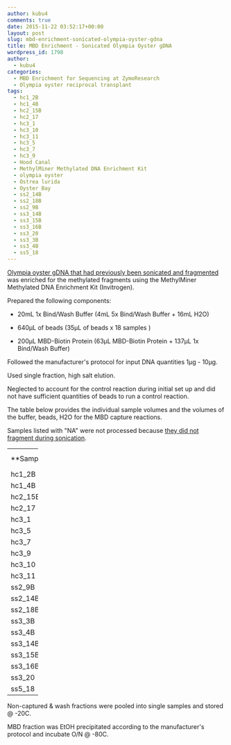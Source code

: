 ```yaml
---
author: kubu4
comments: true
date: 2015-11-22 03:52:17+00:00
layout: post
slug: mbd-enrichment-sonicated-olympia-oyster-gdna
title: MBD Enrichment - Sonicated Olympia Oyster gDNA
wordpress_id: 1798
author:
  - kubu4
categories:
  - MBD Enrichment for Sequencing at ZymoResearch
  - Olympia oyster reciprocal transplant
tags:
  - hc1_2B
  - hc1_4B
  - hc2_15B
  - hc2_17
  - hc3_1
  - hc3_10
  - hc3_11
  - hc3_5
  - hc3_7
  - hc3_9
  - Hood Canal
  - MethylMiner Methylated DNA Enrichment Kit
  - olympia oyster
  - Ostrea lurida
  - Oyster Bay
  - ss2_14B
  - ss2_18B
  - ss2_9B
  - ss3_14B
  - ss3_15B
  - ss3_16B
  - ss3_20
  - ss3_3B
  - ss3_4B
  - ss5_18
---
```


[Olympia oyster gDNA that had previously been sonicated and fragmented](http://onsnetwork.org/kubu4/2015/11/19/dna-sonication-oly-gdna-for-mbd/) was enriched for the methylated fragments using the MethylMiner Methylated DNA Enrichment Kit (Invitrogen).

Prepared the following components:




    
  * 20mL 1x Bind/Wash Buffer (4mL 5x Bind/Wash Buffer + 16mL H2O)

    
  * 640μL of beads (35μL of beads x 18 samples )

    
  * 200μL MBD-Biotin Protein (63μL MBD-Biotin Protein + 137μL 1x Bind/Wash Buffer)



Followed the manufacturer's protocol for input DNA quantities 1μg - 10μg.

Used single fraction, high salt elution.

Neglected to account for the control reaction during initial set up and did not have sufficient quantities of beads to run a control reaction.

The table below provides the individual sample volumes and the volumes of the buffer, beads, H2O for the MBD capture reactions.

Samples listed with "NA" were not processed because [they did not fragment during sonication](http://onsnetwork.org/kubu4/2015/11/19/dna-sonication-oly-gdna-for-mbd/).

<table cellpadding="0" width="53" style="border-collapse: collapse; width: 53pt;" cellspacing="0" border="0" > 
<tbody >
<tr style="height: 13.0pt;" >

<td width="53" style="height: 13.0pt; width: 53pt;" height="13" >**Sample**
</td>

<td width="53" style="height: 13.0pt; width: 53pt;" height="13" >**Volume (μL)**
</td>

<td width="53" style="height: 13.0pt; width: 53pt;" height="13" >**Buffer/Beads (μL)**
</td>

<td width="53" style="height: 13.0pt; width: 53pt;" height="13" >**H2O (μL)**
</td>

<td width="53" style="height: 13.0pt; width: 53pt;" height="13" >**Total (μL)**
</td>
</tr>
<tr style="height: 12.0pt;" >

<td style="height: 12.0pt;" height="12" >hc1_2B
</td>

<td style="height: 12.0pt;" height="12" >75
</td>

<td style="height: 12.0pt;" height="12" >135
</td>

<td style="height: 12.0pt;" height="12" >290
</td>

<td style="height: 12.0pt;" height="12" >500
</td>
</tr>
<tr style="height: 12.0pt;" >

<td style="height: 12.0pt;" height="12" >hc1_4B
</td>

<td style="height: 12.0pt;" height="12" >90
</td>

<td style="height: 12.0pt;" height="12" >135
</td>

<td style="height: 12.0pt;" height="12" >275
</td>

<td style="height: 12.0pt;" height="12" >500
</td>
</tr>
<tr style="height: 12.0pt;" >

<td style="height: 12.0pt;" height="12" >hc2_15B
</td>

<td style="height: 12.0pt;" height="12" >75
</td>

<td style="height: 12.0pt;" height="12" >135
</td>

<td style="height: 12.0pt;" height="12" >290
</td>

<td style="height: 12.0pt;" height="12" >500
</td>
</tr>
<tr style="height: 12.0pt;" >

<td style="height: 12.0pt;" height="12" >hc2_17
</td>

<td style="height: 12.0pt;" height="12" >75
</td>

<td style="height: 12.0pt;" height="12" >135
</td>

<td style="height: 12.0pt;" height="12" >290
</td>

<td style="height: 12.0pt;" height="12" >500
</td>
</tr>
<tr style="height: 12.0pt;" >

<td style="height: 12.0pt;" height="12" >hc3_1
</td>

<td style="height: 12.0pt;" height="12" >75
</td>

<td style="height: 12.0pt;" height="12" >135
</td>

<td style="height: 12.0pt;" height="12" >290
</td>

<td style="height: 12.0pt;" height="12" >500
</td>
</tr>
<tr style="height: 12.0pt;" >

<td style="height: 12.0pt;" height="12" >hc3_5
</td>

<td style="height: 12.0pt;" height="12" >75
</td>

<td style="height: 12.0pt;" height="12" >135
</td>

<td style="height: 12.0pt;" height="12" >290
</td>

<td style="height: 12.0pt;" height="12" >500
</td>
</tr>
<tr style="height: 12.0pt;" >

<td style="height: 12.0pt;" height="12" >hc3_7
</td>

<td style="height: 12.0pt;" height="12" >70
</td>

<td style="height: 12.0pt;" height="12" >135
</td>

<td style="height: 12.0pt;" height="12" >295
</td>

<td style="height: 12.0pt;" height="12" >500
</td>
</tr>
<tr style="height: 12.0pt;" >

<td style="height: 12.0pt;" height="12" >hc3_9
</td>

<td style="height: 12.0pt;" height="12" >NA
</td>

<td style="height: 12.0pt;" height="12" >NA
</td>

<td style="height: 12.0pt;" height="12" >NA
</td>

<td style="height: 12.0pt;" height="12" >NA
</td>
</tr>
<tr style="height: 12.0pt;" >

<td style="height: 12.0pt;" height="12" >hc3_10
</td>

<td style="height: 12.0pt;" height="12" >70
</td>

<td style="height: 12.0pt;" height="12" >135
</td>

<td style="height: 12.0pt;" height="12" >295
</td>

<td style="height: 12.0pt;" height="12" >500
</td>
</tr>
<tr style="height: 12.0pt;" >

<td style="height: 12.0pt;" height="12" >hc3_11
</td>

<td style="height: 12.0pt;" height="12" >70
</td>

<td style="height: 12.0pt;" height="12" >135
</td>

<td style="height: 12.0pt;" height="12" >295
</td>

<td style="height: 12.0pt;" height="12" >500
</td>
</tr>
<tr style="height: 12.0pt;" >

<td style="height: 12.0pt;" height="12" >ss2_9B
</td>

<td style="height: 12.0pt;" height="12" >190
</td>

<td style="height: 12.0pt;" height="12" >135
</td>

<td style="height: 12.0pt;" height="12" >175
</td>

<td style="height: 12.0pt;" height="12" >500
</td>
</tr>
<tr style="height: 12.0pt;" >

<td style="height: 12.0pt;" height="12" >ss2_14B
</td>

<td style="height: 12.0pt;" height="12" >195
</td>

<td style="height: 12.0pt;" height="12" >135
</td>

<td style="height: 12.0pt;" height="12" >170
</td>

<td style="height: 12.0pt;" height="12" >500
</td>
</tr>
<tr style="height: 12.0pt;" >

<td style="height: 12.0pt;" height="12" >ss2_18B
</td>

<td style="height: 12.0pt;" height="12" >195
</td>

<td style="height: 12.0pt;" height="12" >135
</td>

<td style="height: 12.0pt;" height="12" >170
</td>

<td style="height: 12.0pt;" height="12" >500
</td>
</tr>
<tr style="height: 12.0pt;" >

<td style="height: 12.0pt;" height="12" >ss3_3B
</td>

<td style="height: 12.0pt;" height="12" >190
</td>

<td style="height: 12.0pt;" height="12" >135
</td>

<td style="height: 12.0pt;" height="12" >175
</td>

<td style="height: 12.0pt;" height="12" >500
</td>
</tr>
<tr style="height: 12.0pt;" >

<td style="height: 12.0pt;" height="12" >ss3_4B
</td>

<td style="height: 12.0pt;" height="12" >NA
</td>

<td style="height: 12.0pt;" height="12" >NA
</td>

<td style="height: 12.0pt;" height="12" >NA
</td>

<td style="height: 12.0pt;" height="12" >NA
</td>
</tr>
<tr style="height: 12.0pt;" >

<td style="height: 12.0pt;" height="12" >ss3_14B
</td>

<td style="height: 12.0pt;" height="12" >195
</td>

<td style="height: 12.0pt;" height="12" >135
</td>

<td style="height: 12.0pt;" height="12" >170
</td>

<td style="height: 12.0pt;" height="12" >500
</td>
</tr>
<tr style="height: 12.0pt;" >

<td style="height: 12.0pt;" height="12" >ss3_15B
</td>

<td style="height: 12.0pt;" height="12" >195
</td>

<td style="height: 12.0pt;" height="12" >135
</td>

<td style="height: 12.0pt;" height="12" >170
</td>

<td style="height: 12.0pt;" height="12" >500
</td>
</tr>
<tr style="height: 12.0pt;" >

<td style="height: 12.0pt;" height="12" >ss3_16B
</td>

<td style="height: 12.0pt;" height="12" >195
</td>

<td style="height: 12.0pt;" height="12" >135
</td>

<td style="height: 12.0pt;" height="12" >170
</td>

<td style="height: 12.0pt;" height="12" >500
</td>
</tr>
<tr style="height: 12.0pt;" >

<td style="height: 12.0pt;" height="12" >ss3_20
</td>

<td style="height: 12.0pt;" height="12" >135
</td>

<td style="height: 12.0pt;" height="12" >135
</td>

<td style="height: 12.0pt;" height="12" >230
</td>

<td style="height: 12.0pt;" height="12" >500
</td>
</tr>
<tr style="height: 12.0pt;" >

<td style="height: 12.0pt;" height="12" >ss5_18
</td>

<td style="height: 12.0pt;" height="12" >75
</td>

<td style="height: 12.0pt;" height="12" >135
</td>

<td style="height: 12.0pt;" height="12" >290
</td>

<td style="height: 12.0pt;" height="12" >500
</td>
</tr>
</tbody>
</table>



Non-captured & wash fractions were pooled into single samples and stored @ -20C.

MBD fraction was EtOH precipitated according to the manufacturer's protocol and incubate O/N @ -80C.


